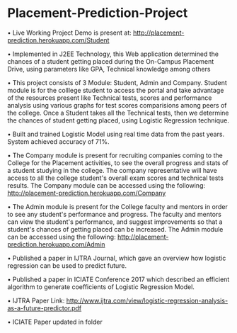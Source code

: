 # Placement-Prediction-Project

•	Live Working Project Demo is present at: http://placement-prediction.herokuapp.com/Student

•	Implemented in J2EE Technology, this Web application determined the chances of a student getting placed during the On-Campus Placement Drive, using parameters like GPA, Technical knowledge among others

•	This project consists of 3 Module: Student, Admin and Company. Student module is for the colllege student to access the portal and take advantage of the resources present like Technical tests, scores and performance analysis using various graphs for test scores comparisions  among peers of the college. Once a Student takes all the Technical tests, then we determine the chances of student getting placed, using Logistic Regression technique.

•	Built and trained Logistic Model using real time data from the past years. System achieved accuracy of 71%. 

•	The Company module is present for recruiting companies coming to the College for the Placement activities, to see the overall progress and stats of a student studying in the college. The company representative will have access to all the college student's overall exam scores and technical tests results. The Company module can be accessed using the following: http://placement-prediction.herokuapp.com/Company

•	The Admin module is present for the College faculty and mentors in order to see any student's performance and progress. The faculty and mentors can view the student's performance, and suggest improvements so that a student's chances of getting placed can be increased. The Admin module can be accessed using the following: http://placement-prediction.herokuapp.com/Admin

•	Published a paper in IJTRA Journal, which gave an overview how logistic regression can be used to predict future.

•	Published a paper in ICIATE Conference 2017 which described an efficient algorithm to generate coefficients of Logistic Regression Model.  

• IJTRA Paper Link: http://www.ijtra.com/view/logistic-regression-analysis-as-a-future-predictor.pdf

• ICIATE Paper updated in folder




